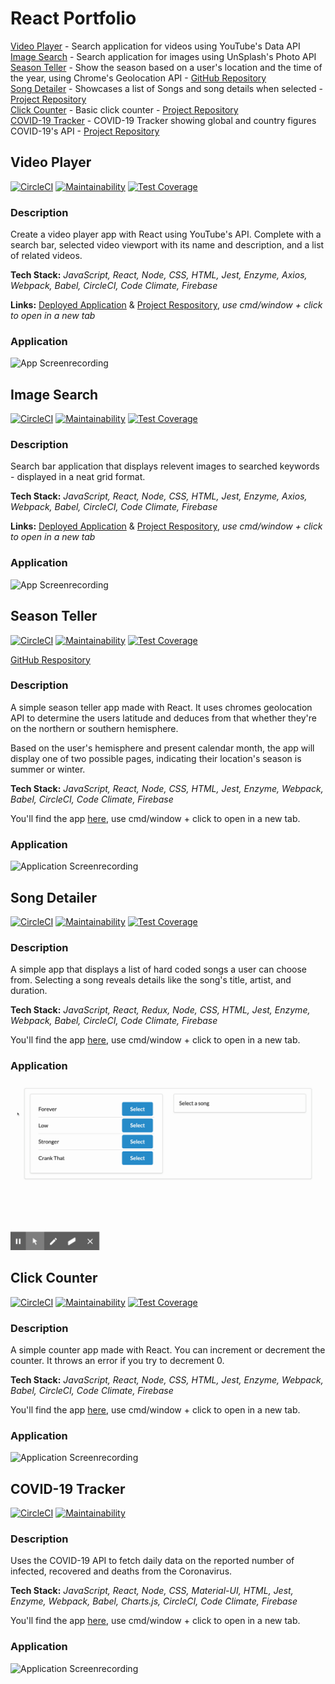 # React Portfolio

[Video Player](#video-player) - Search application for videos using YouTube's Data API <br>
[Image Search](#image-search) - Search application for images using UnSplash's Photo API <br>
[Season Teller](#season-teller) - Show the season based on a user's location and the time of the year, using Chrome's Geolocation API - [GitHub Repository](https://github.com/BenSheridanEdwards/Season_Teller_React) <br>
[Song Detailer](#song-detailer) - Showcases a list of Songs and song details when selected - [Project Repository](https://github.com/BenSheridanEdwards/Song_Detailer_React) <br>
[Click Counter](#click-counter) - Basic click counter - [Project Repository](https://github.com/BenSheridanEdwards/Click_Counter_React) <br>
[COVID-19 Tracker](#covid-19-tracker) - COVID-19 Tracker showing global and country figures COVID-19's API - [Project Repository](https://github.com/BenSheridanEdwards/COVID-19_Tracker_React) <br>


## <a name="video-player">Video Player</a>

[![CircleCI](https://circleci.com/gh/BenSheridanEdwards/Video_Player_React.svg?style=svg)](https://circleci.com/gh/BenSheridanEdwards/Video_Player_React)
[![Maintainability](https://api.codeclimate.com/v1/badges/4a8e0904f2d65896aa53/maintainability)](https://codeclimate.com/github/BenSheridanEdwards/Video_Player_React/maintainability)
[![Test Coverage](https://api.codeclimate.com/v1/badges/4a8e0904f2d65896aa53/test_coverage)](https://codeclimate.com/github/BenSheridanEdwards/Video_Player_React/test_coverage)

### Description

Create a video player app with React using YouTube's API. Complete with a search bar, selected video viewport with its name and description, and a list of related videos.

**Tech Stack:** *JavaScript, React, Node, CSS, HTML, Jest, Enzyme, Axios, Webpack, Babel, CircleCI, Code Climate, Firebase*

**Links:** [Deployed Application](https://video-player-react-273018.web.app/) & [Project Respository](https://github.com/BenSheridanEdwards/Video_Player_React),
*use cmd/window + click to open in a new tab*

### Application

![App Screenrecording](https://github.com/BenSheridanEdwards/Video_Player_React/blob/master/images/Application_Showcase/Gifs/VideoPlayer-React-Application-Large.gif)

## <a name="image-search">Image Search</a>

[![CircleCI](https://circleci.com/gh/BenSheridanEdwards/Image_Search_React.svg?style=svg)](https://circleci.com/gh/BenSheridanEdwards/Image_Search_React)
[![Maintainability](https://api.codeclimate.com/v1/badges/b9693bc778487be5ee6e/maintainability)](https://codeclimate.com/github/BenSheridanEdwards/Image_Search_React/maintainability)
[![Test Coverage](https://api.codeclimate.com/v1/badges/b9693bc778487be5ee6e/test_coverage)](https://codeclimate.com/github/BenSheridanEdwards/Image_Search_React/test_coverage)

### Description

Search bar application that displays relevent images to searched keywords - displayed in a neat grid format.

**Tech Stack:** *JavaScript, React, Node, CSS, HTML, Jest, Enzyme, Axios, Webpack, Babel, CircleCI, Code Climate, Firebase*

**Links:** [Deployed Application](https://image-search-react.web.app/) & [Project Respository](https://github.com/BenSheridanEdwards/Image_Search_React),
*use cmd/window + click to open in a new tab*

### Application

![App Screenrecording](https://github.com/BenSheridanEdwards/Image_Search_React/blob/master/media/ImageSearch-AppShowcase.gif)

## <a name="season-teller">Season Teller</a>

[![CircleCI](https://circleci.com/gh/BenSheridanEdwards/Season_Teller_React.svg?style=svg)](https://circleci.com/gh/BenSheridanEdwards/Season_Teller_React) 
[![Maintainability](https://api.codeclimate.com/v1/badges/ab6fc16585a960fdfadb/maintainability)](https://codeclimate.com/github/BenSheridanEdwards/Season_Teller_React/maintainability) 
[![Test Coverage](https://api.codeclimate.com/v1/badges/ab6fc16585a960fdfadb/test_coverage)](https://codeclimate.com/github/BenSheridanEdwards/Season_Teller_React/test_coverage)

[GitHub Respository](https://github.com/BenSheridanEdwards/Season_Teller_React)

### Description

A simple season teller app made with React. It uses chromes geolocation API to determine the users latitude and deduces from that whether they're on the northern or southern hemisphere. 

Based on the user's hemisphere and present calendar month, the app will display one of two possible pages, indicating their location's season is summer or winter.

**Tech Stack:** *JavaScript, React, Node, CSS, HTML, Jest, Enzyme, Webpack, Babel, CircleCI, Code Climate, Firebase*

You'll find the app [here](https://season-teller-react.web.app/), use cmd/window + click to open in a new tab.

### Application

![Application Screenrecording](https://github.com/BenSheridanEdwards/Season_Teller_React/blob/master/media/SeasonTeller-AppShowcase.gif)

## <a name="song-detailer">Song Detailer</a>

[![CircleCI](https://circleci.com/gh/BenSheridanEdwards/Song_Detailer_React.svg?style=svg)](https://circleci.com/gh/BenSheridanEdwards/Song_Detailer_React)
[![Maintainability](https://api.codeclimate.com/v1/badges/927be19b769a8cc8fa03/maintainability)](https://codeclimate.com/github/BenSheridanEdwards/Song_Detailer_React/maintainability)
[![Test Coverage](https://api.codeclimate.com/v1/badges/927be19b769a8cc8fa03/test_coverage)](https://codeclimate.com/github/BenSheridanEdwards/Song_Detailer_React/test_coverage)

### Description

A simple app that displays a list of hard coded songs a user can choose from. Selecting a song reveals details like the song's title, artist, and duration. 

**Tech Stack:** *JavaScript, React, Redux, Node, CSS, HTML, Jest, Enzyme, Webpack, Babel, CircleCI, Code Climate, Firebase*

You'll find the app [here](https://song-detailer-react.web.app/), use cmd/window + click to open in a new tab.

### Application

![App Screenrecording](https://github.com/BenSheridanEdwards/Song_Detailer_React/blob/master/media/Showcase/SongDetailer-AppShowcase.gif)

## <a name="click-counter">Click Counter</a>

[![CircleCI](https://circleci.com/gh/BenSheridanEdwards/Click_Counter_React.svg?style=svg)](https://circleci.com/gh/BenSheridanEdwards/Click_Counter_React)
[![Maintainability](https://api.codeclimate.com/v1/badges/32d8f217be4f246461fa/maintainability)](https://codeclimate.com/github/BenSheridanEdwards/Click_Counter_React/maintainability)
[![Test Coverage](https://api.codeclimate.com/v1/badges/32d8f217be4f246461fa/test_coverage)](https://codeclimate.com/github/BenSheridanEdwards/Click_Counter_React/test_coverage)

### Description

A simple counter app made with React. You can increment or decrement the counter. It throws an error if you try to decrement 0.

**Tech Stack:** *JavaScript, React, Node, CSS, HTML, Jest, Enzyme, Webpack, Babel, CircleCI, Code Climate, Firebase*

You'll find the app [here](https://click-counter-react.web.app/), use cmd/window + click to open in a new tab.

### Application

![Application Screenrecording](https://github.com/BenSheridanEdwards/Click_Counter_React/blob/master/media/ClickCounter-AppShowcaseGif.gif)


## <a name="covid-19-tracker">COVID-19 Tracker</a>

[![CircleCI](https://circleci.com/gh/BenSheridanEdwards/COVID-19_Tracker_React.svg?style=svg)](https://circleci.com/gh/BenSheridanEdwards/COVID-19_Tracker_React)
[![Maintainability](https://api.codeclimate.com/v1/badges/bbd52586d925b63f9ea2/maintainability)](https://codeclimate.com/github/BenSheridanEdwards/COVID-19_Tracker_React/maintainability)

### Description

Uses the COVID-19 API to fetch daily data on the reported number of infected, recovered and deaths from the Coronavirus. 

**Tech Stack:** *JavaScript, React, Node, CSS, Material-UI, HTML, Jest, Enzyme, Webpack, Babel, Charts.js, CircleCI, Code Climate, Firebase*

You'll find the app [here](https://covid-19-tracker-react.web.app/), use cmd/window + click to open in a new tab.

### Application

![Application Screenrecording](https://github.com/BenSheridanEdwards/COVID-19_Tracker_React/blob/master/src/images/AppShowcase-COVID-19-Tracker.gif)
